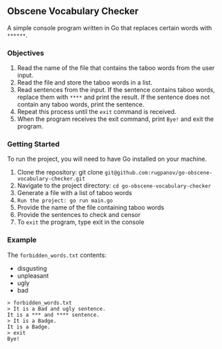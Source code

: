 ## Obscene Vocabulary Checker

A simple console program written in Go that replaces certain words with `******`.

### Objectives

1. Read the name of the file that contains the taboo words from the user input.
2. Read the file and store the taboo words in a list.
3. Read sentences from the input. If the sentence contains taboo words, replace them with `****` and print the result. If the sentence does not contain any taboo words, print the sentence.
4. Repeat this process until the `exit` command is received.
5. When the program receives the exit command, print `Bye!` and exit the program.

### Getting Started
To run the project, you will need to have Go installed on your machine.
1. Clone the repository: git clone `git@github.com:rugpanov/go-obscene-vocabulary-checker.git`
2. Navigate to the project directory: `cd go-obscene-vocabulary-checker`
3. Generate a file with a list of taboo words
4. `Run the project: go run main.go`
5. Provide the name of the file containing taboo words
6. Provide the sentences to check and censor
7. To `exit` the program, type exit in the console

### Example

The `forbidden_words.txt` contents:
* disgusting
* unpleasant
* ugly
* bad

```text
> forbidden_words.txt
> It is a Bad and ugly sentence.
It is a *** and **** sentence.
> It is a Badge.
It is a Badge.
> exit
Bye!
```